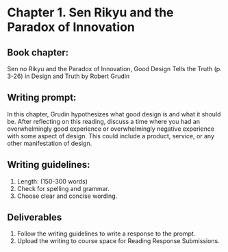 # Chapter 1. Sen Rikyu and the Paradox of Innovation

## Book chapter:

Sen no Rikyu and the Paradox of Innovation, Good Design Tells the Truth (p. 3-26) in Design and Truth by Robert Grudin

## Writing prompt:

In this chapter, Grudin hypothesizes what good design is and what it should be. After reflecting on this reading, discuss a time where you had an overwhelmingly good experience or overwhelmingly negative experience with some aspect of design. This could include a product, service, or any other manifestation of design.

## Writing guidelines:

1. Length: (150-300 words)
2. Check for spelling and grammar.
3. Choose clear and concise wording.

## Deliverables

1. Follow the writing guidelines to write a response to the prompt.
2. Upload the writing to course space for Reading Response Submissions. 

